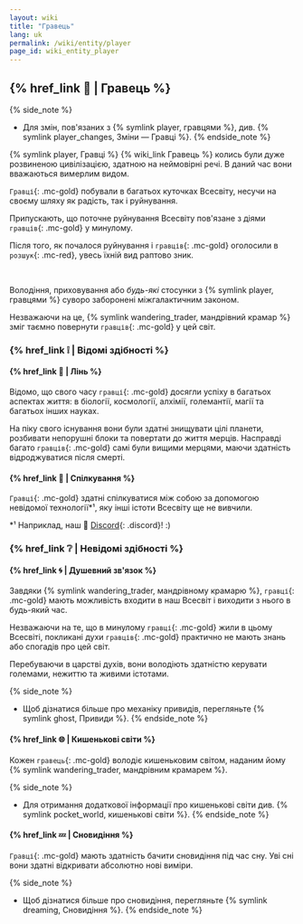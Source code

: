 ```yaml
---
layout: wiki
title: "Гравець"
lang: uk
permalink: /wiki/entity/player
page_id: wiki_entity_player
---
```


## {% href_link 🔗 | Гравець %}

{% side_note %}
* Для змін, пов'язаних з {% symlink player, гравцями %}, див. {% symlink player_changes, Зміни — Гравці %}.
{% endside_note %}

{% symlink player, Гравці %} {% wiki_link Гравець %} колись були дуже розвиненою цивілізацією, здатною на неймовірні речі. В даний час вони вважаються вимерлим видом.

`Гравці`{: .mc-gold} побували в багатьох куточках Всесвіту, несучи на своєму шляху як радість, так і руйнування.

Припускають, що поточне руйнування Всесвіту пов'язане з діями `гравців`{: .mc-gold} у минулому.

Після того, як почалося руйнування і `гравців`{: .mc-gold} оголосили в `розшук`{: .mc-red}, увесь їхній вид раптово зник.

<br/>

Володіння, приховування або _будь-які_ стосунки з {% symlink player, гравцями %} суворо заборонені міжгалактичним законом.

Незважаючи на це, {% symlink wandering_trader, мандрівний крамар %} зміг таємно повернути `гравців`{: .mc-gold} у цей світ.



### {% href_link ❕ | Відомі здібності %}
#### {% href_link 🧠 | Лінь %}
Відомо, що свого часу `гравці`{: .mc-gold} досягли успіху в багатьох аспектах життя: в біології, космології, алхімії, големантії, магії та багатьох інших науках.

На піку свого існування вони були здатні знищувати цілі планети, розбивати непорушні блоки та повертати до життя мерців. Насправді багато `гравців`{: .mc-gold} самі були вищими мерцями, маючи здатність відроджуватися після смерті.

#### {% href_link 💬 | Спілкування %}
`Гравці`{: .mc-gold} здатні спілкуватися між собою за допомогою невідомої технології*¹, яку інші істоти Всесвіту ще не вивчили.

\*¹ Наприклад, наш 👾 [Discord]({{site.discord_invite}}){: .discord}! :)



### {% href_link ❔ | Невідомі здібності %}
#### {% href_link 🌀 | Душевний зв'язок %}
Завдяки {% symlink wandering_trader, мандрівному крамарю %}, `гравці`{: .mc-gold} мають можливість входити в наш Всесвіт і виходити з нього в будь-який час.

Незважаючи на те, що в минулому `гравці`{: .mc-gold} жили в цьому Всесвіті, покликані духи `гравців`{: .mc-gold} практично не мають знань або спогадів про цей світ.

Перебуваючи в царстві духів, вони володіють здатністю керувати големами, нежиттю та живими істотами.

{% side_note %}
* Щоб дізнатися більше про механіку привидів, перегляньте {% symlink ghost, Привиди %}.
{% endside_note %}

#### {% href_link 🌐 | Кишенькові світи %}
Кожен `гравець`{: .mc-gold} володіє кишеньковим світом, наданим йому {% symlink wandering_trader, мандрівним крамарем %}.

{% side_note %}
* Для отримання додаткової інформації про кишенькові світи див. {% symlink pocket_world, кишенькові світи %}.
{% endside_note %}

#### {% href_link 💤 | Сновидіння %}
`Гравці`{: .mc-gold} мають здатність бачити сновидіння під час сну. Уві сні вони здатні відкривати абсолютно нові виміри.

{% side_note %}
* Щоб дізнатися більше про сновидіння, перегляньте {% symlink dreaming, Сновидіння %}.
{% endside_note %}
